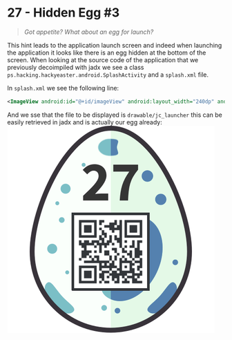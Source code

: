 27 - Hidden Egg #3
==================
> *Got appetite? What about an egg for launch?*

This hint leads to the application launch screen and indeed when launching the application it looks like there is an egg hidden at the bottom of the screen. When looking at the source code of the application that we previously decoimpiled with jadx we see a class `ps.hacking.hackyeaster.android.SplashActivity` and a `splash.xml` file.

In `splash.xml` we see the following line:
```xml
<ImageView android:id="@+id/imageView" android:layout_width="240dp" android:layout_height="240dp" android:layout_marginBottom="-230dp" android:src="@drawable/jc_launcher" android:scaleType="centerCrop" android:layout_alignParentBottom="true" android:layout_centerHorizontal="true"/>
```

And we sse that the file to be displayed is `drawable/jc_launcher` this can be easily retrieved in jadx and is actually our egg already:
![](./27_egg.png)
